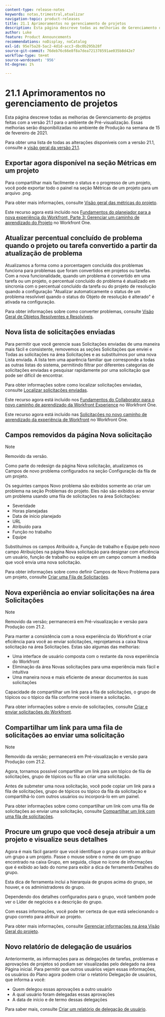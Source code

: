 ```yaml
---
content-type: release-notes
keywords: notas,trimestral,atualizar
navigation-topic: product-releases
title: 21.1 Aprimoramentos no gerenciamento de projetos
description: Esta página descreve todas as melhorias de Gerenciamento de projetos feitas com a versão 21.1 para o ambiente de Pré-visualização. Essas melhorias serão disponibilizadas no ambiente de Produção na semana de 15 de fevereiro de 2021.
author: Luke
feature: Product Announcements
recommendations: noDisplay, noCatalog
exl-id: 95e75a28-5ac2-4d1d-acc3-dbc0b295b28f
source-git-commit: 76deb76c66e8f8a7dea721378591ae035b8d42e7
workflow-type: tm+mt
source-wordcount: '956'
ht-degree: 1%

---
```


# 21.1 Aprimoramentos no gerenciamento de projetos

Esta página descreve todas as melhorias de Gerenciamento de projetos feitas com a versão 21.1 para o ambiente de Pré-visualização. Essas melhorias serão disponibilizadas no ambiente de Produção na semana de 15 de fevereiro de 2021.

Para obter uma lista de todas as alterações disponíveis com a versão 21.1, consulte a [visão geral da versão 21.1](../../../product-announcements/product-releases/21.1-release-activity/21-1-release-overview.md).

## Exportar agora disponível na seção Métricas em um projeto

Para compartilhar mais facilmente o status e o progresso de um projeto, você pode exportar todo o painel na seção Métricas de um projeto para um arquivo .png.

Para obter mais informações, consulte [Visão geral das métricas do projeto](../../../manage-work/projects/manage-projects/project-metrics.md).

Este recurso agora está incluído nos [Fundamentos do planejador para a nova experiência do Workfront, Parte 3: Gerenciar um caminho de aprendizado do Projeto](https://one.workfront.com/s/learningpath3/planner-fundamentals-for-the-new-workfront-experience-part-3-manage-a-project-MCG6OJL724XRBLHBXEAKGAUZOJ6U) no Workfront One.

## Atualizar percentual concluído de problema quando o projeto ou tarefa convertido a partir da atualização de problema

Atualizamos a forma como a porcentagem concluída dos problemas funciona para problemas que foram convertidos em projetos ou tarefas. Com a nova funcionalidade, quando um problema é convertido em uma tarefa ou um projeto, o percentual concluído do problema é atualizado em sincronia com o percentual concluído da tarefa ou do projeto de resolução quando a configuração &quot;Atualizar automaticamente o status de um problema resolvível quando o status do Objeto de resolução é alterado&quot; é ativada na configuração.

Para obter informações sobre como converter problemas, consulte [Visão Geral de Objetos Resolventes e Resolvíveis](../../../manage-work/issues/convert-issues/resolving-and-resolvable-objects.md).

## Nova lista de solicitações enviadas

Para permitir que você gerencie suas Solicitações enviadas de uma maneira mais fácil e consistente, removemos as seções Solicitações que enviei e Todas as solicitações na área Solicitações e as substituímos por uma nova Lista enviada. A lista tem uma aparência familiar que corresponde a todas as outras listas do sistema, permitindo filtrar por diferentes categorias de solicitações enviadas e pesquisar rapidamente por uma solicitação que pode ser difícil de encontrar.

Para obter informações sobre como localizar solicitações enviadas, consulte [Localizar solicitações enviadas](../../../manage-work/requests/create-requests/locate-submitted-requests.md).

Este recurso agora está incluído nos [Fundamentos do Collaborator para o novo caminho de aprendizado da Workfront Experience](https://one.workfront.com/s/learningpath1/collaborator-fundamentals-for-the-new-workfront-experience-MCY5AMOQQTGFDVZB4ODS6TXCYE2A) no Workfront One.

Este recurso agora está incluído nas [Solicitações no novo caminho de aprendizado da experiência de Workfront](https://one.workfront.com/s/learningpath3/core-team-requests-in-the-new-workfront-experience-MCHWSSDWRFC5EKXFBXTQ6MJNKE7E) no Workfront One.

## Campos removidos da página Nova solicitação

>[!NOTE]
>
>Removido da versão.

Como parte do redesign da página Nova solicitação, atualizamos os Campos de novo problema configurados na seção Configuração da fila de um projeto.

Os seguintes campos Novo problema são exibidos somente ao criar um problema na seção Problemas do projeto. Eles não são exibidos ao enviar um problema usando uma fila de solicitações na área Solicitações:

* Severidade
* Horas planejadas
* Data de início planejado
* URL
* Atribuído para
* Função no trabalho
* Equipe

Substituímos os campos Atribuído a, Função de trabalho e Equipe pelo novo campo Atribuições na página Nova solicitação para designar com eficiência um usuário, função de trabalho ou equipe em um campo comum à medida que você envia uma nova solicitação.

Para obter informações sobre como definir Campos de Novo Problema para um projeto, consulte [Criar uma Fila de Solicitações](../../../manage-work/requests/create-and-manage-request-queues/create-request-queue.md).

## Nova experiência ao enviar solicitações na área Solicitações

>[!NOTE]
>
>Removido da versão; permanecerá em Pré-visualização e versão para Produção com 21.2.

Para manter a consistência com a nova experiência do Workfront e criar eficiência para você ao enviar solicitações, reprojetamos a caixa Nova solicitação na área Solicitações. Estas são algumas das melhorias:

* Uma interface de usuário composta com o restante da nova experiência do Workfront
* Eliminação da área Novas solicitações para uma experiência mais fácil e intuitiva
* Uma maneira nova e mais eficiente de anexar documentos às suas solicitações

Capacidade de compartilhar um link para a fila de solicitações, o grupo de tópicos ou o tópico da fila conforme você insere a solicitação.

Para obter informações sobre o envio de solicitações, consulte [Criar e enviar solicitações do Workfront](/help/quicksilver/manage-work/requests/create-requests/create-submit-requests.md).

## Compartilhar um link para uma fila de solicitações ao enviar uma solicitação

>[!NOTE]
>
>Removido da versão; permanecerá em Pré-visualização e versão para Produção com 21.2.

Agora, tornamos possível compartilhar um link para um tópico de fila de solicitações, grupo de tópicos ou fila ao criar uma solicitação.

Antes de submeter uma nova solicitação, você pode copiar um link para a fila de solicitações, grupo de tópicos ou tópico da fila da solicitação e compartilhá-lo com outros usuários ou incorporá-lo em um painel.

Para obter informações sobre como compartilhar um link com uma fila de solicitações ao enviar uma solicitação, consulte [Compartilhar um link com uma fila de solicitações](../../../manage-work/requests/create-requests/share-link-to-request-queue.md).

## Procure um grupo que você deseja atribuir a um projeto e visualize seus detalhes

Agora é mais fácil garantir que você identifique o grupo correto ao atribuir um grupo a um projeto. Passe o mouse sobre o nome de um grupo encontrado na caixa Grupo, em seguida, clique no ícone de informações que é exibido ao lado do nome para exibir a dica de ferramenta Detalhes do grupo.

Esta dica de ferramenta inclui a hierarquia de grupos acima do grupo, se houver, e os administradores do grupo.

Dependendo dos detalhes configurados para o grupo, você também pode ver o Líder de negócios e a descrição do grupo.

Com essas informações, você pode ter certeza de que está selecionando o grupo correto para atribuir ao projeto.

Para obter mais informações, consulte [Gerenciar informações na área Visão Geral do projeto](../../../manage-work/projects/manage-projects/understand-project-overview-area.md).

## Novo relatório de delegação de usuários

Anteriormente, as informações para as delegações de tarefas, problemas e aprovações de projetos só podiam ser visualizadas pelo delegado na área Página inicial. Para permitir que outros usuários vejam essas informações, os usuários do Plano agora podem criar o relatório Delegação de usuários, que informa a você:

* Quem delegou essas aprovações a outro usuário
* A qual usuário foram delegadas essas aprovações
* A data de início e de termo dessas delegações

Para saber mais, consulte [Criar um relatório de delegação de usuário](../../../reports-and-dashboards/reports/creating-and-managing-reports/create-user-delegation-report.md).
